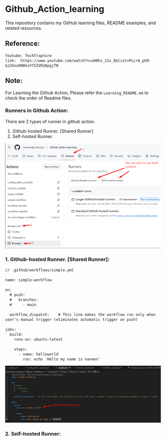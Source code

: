 # Github_Action_learning
This repository contains my GitHub learning files, README examples, and related resources.

## Reference:

```
Youtube: TechTrapture
link:  https://www.youtube.com/watch?v=zH8hz_21x_0&list=PLLrA_pU9-Gz2GnvKN0kzVfIZVEUApgjTN
```


## Note:

For Learning the Github Action, Please refer the `Learning_README.md` to check the order of Readme files.


### Runners in Github Action:

There are 2 types of runner in github action.

1. Github-hosted Runner. [Shared Runner]
2. Self-hosted Runner.



![Runners](./images/Runners.png)



### 1. Github-hosted Runner. [Shared Runner]:


```
// .github/workflows/simple.yml

name: simple-workflow

on:
  # push:
  #   branches:
  #     - main

  workflow_dispatch:    # This line makes the workflow run only when user's manual trigger (eliminates automatic trigger on push)

jobs:
  build:
    runs-on: ubuntu-latest
    
    steps:
      - name: helloworld
        run: echo 'Hello my name is naveen'

```


![Runners](./images/Github-hosted%20runner.png)



### 2. Self-hosted Runner:



